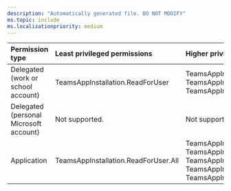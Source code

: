 ```yaml
---
description: "Automatically generated file. DO NOT MODIFY"
ms.topic: include
ms.localizationpriority: medium
---
```


|Permission type|Least privileged permissions|Higher privileged permissions|
|:---|:---|:---|
|Delegated (work or school account)|TeamsAppInstallation.ReadForUser|TeamsAppInstallation.ReadWriteForUser, TeamsAppInstallation.ReadWriteSelectedForUser, TeamsAppInstallation.ReadWriteSelfForUser|
|Delegated (personal Microsoft account)|Not supported.|Not supported.|
|Application|TeamsAppInstallation.ReadForUser.All|TeamsAppInstallation.Read.All, TeamsAppInstallation.Read.User, TeamsAppInstallation.ReadWriteForUser.All, TeamsAppInstallation.ReadWriteSelectedForUser.All, TeamsAppInstallation.ReadWriteSelfForUser.All|

